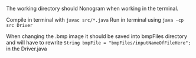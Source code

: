 The working directory should Nonogram when working in the terminal.

Compile in terminal with `javac src/*.java` 
Run in terminal using `java -cp src Driver`

When changing the .bmp image it should be saved into bmpFiles directory and will have to rewrite `String bmpFile = "bmpFiles/inputNameOfFileHere";` in the Driver.java
